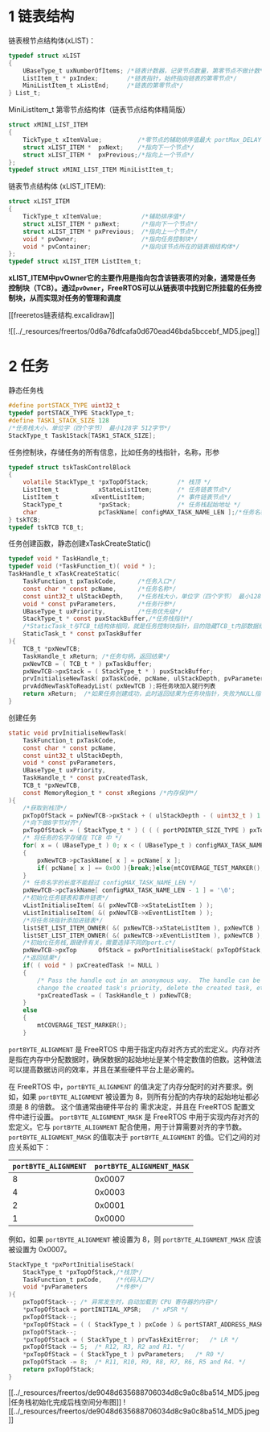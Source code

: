 # 1 链表结构
链表根节点结构体(xLIST)：
```c
typedef struct xLIST
{
	UBaseType_t uxNumberOfItems; /*链表计数器，记录节点数量，第零节点不做计数*/
	ListItem_t * pxIndex;        /*链表指针，始终指向链表的第零节点*/
	MiniListItem_t xListEnd;     /*链表的第零节点*/
} List_t;
```
MiniListItem_t 第零节点结构体（链表节点结构体精简版）
```c
struct xMINI_LIST_ITEM
{
	TickType_t xItemValue;          /*零节点的辅助排序值最大 portMax_DELAY*/     
	struct xLIST_ITEM *  pxNext;    /*指向下一个节点*/
	struct xLIST_ITEM *  pxPrevious;/*指向上一个节点*/
};
typedef struct xMINI_LIST_ITEM MiniListItem_t;
```
链表节点结构体 (xLIST_ITEM):
```c
struct xLIST_ITEM
{	
	TickType_t xItemValue;			 /*辅助排序值*/
	struct xLIST_ITEM * pxNext;		 /*指向下一个节点*/
	struct xLIST_ITEM * pxPrevious;	 /*指向上一个节点*/
	void * pvOwner;					 /*指向任务控制块*/			
	void * pvContainer;				 /*指向该节点所在的链表根结构体*/
};
typedef struct xLIST_ITEM ListItem_t;					
```

**xLIST_ITEM中pvOwner它的主要作用是指向包含该链表项的对象，通常是任务控制块（TCB）。通过`pvOwner`，FreeRTOS可以从链表项中找到它所挂载的任务控制块，从而实现对任务的管理和调度**

[[freeretos链表结构.excalidraw]]

![[../_resources/freertos/0d6a76dfcafa0d670ead46bda5bccebf_MD5.jpeg]]
# 2 任务

静态任务栈
```c
#define portSTACK_TYPE uint32_t
typedef portSTACK_TYPE StackType_t;
#define TASK1_STACK_SIZE 128
/*任务栈大小，单位字（四个字节） 最小128字 512字节*/
StackType_t Task1Stack[TASK1_STACK_SIZE];
```
任务控制块，存储任务的所有信息，比如任务的栈指针，名称，形参
```c
typedef struct tskTaskControlBlock
{
	volatile StackType_t *pxTopOfStack;        /* 栈顶 */
	ListItem_t           xStateListItem;       /* 任务链表节点*/ 
	ListItem_t         xEventListItem;         /* 事件链表节点*/
	StackType_t          *pxStack;             /* 任务栈起始地址 */
	char                 pcTaskName[ configMAX_TASK_NAME_LEN ];/*任务名称*/
} tskTCB;
typedef tskTCB TCB_t;
```

任务创建函数，静态创建xTaskCreateStatic()
```c
typedef void * TaskHandle_t;         
typedef void (*TaskFunction_t)( void * );
TaskHandle_t xTaskCreateStatic(	
	TaskFunction_t pxTaskCode,      /*任务入口*/
	const char * const pcName,      /*任务名称*/
	const uint32_t ulStackDepth,    /*任务栈大小，单位字（四个字节） 最小128字 512字节*/
	void * const pvParameters,      /*任务行参*/
	UBaseType_t uxPriority,         /*任务优先级*/
	StackType_t * const puxStackBuffer,/*任务栈指针*/
	/*StaticTask_t与TCB_t结构体相同，就是任务控制块指针，目的隐藏TCB_t内部数据结构*/
	StaticTask_t * const pxTaskBuffer 
){
    TCB_t *pxNewTCB;
    TaskHandle_t xReturn; /*任务句柄，返回结果*/
	pxNewTCB = ( TCB_t * ) pxTaskBuffer;
	pxNewTCB->pxStack = ( StackType_t * ) puxStackBuffer;
	prvInitialiseNewTask( pxTaskCode, pcName, ulStackDepth, pvParameters, uxPriority, &xReturn, pxNewTCB, NULL );
	prvAddNewTaskToReadyList( pxNewTCB );将任务块加入就行列表
	return xReturn;  /*如果任务创建成功，此时返回结果为任务块指针，失败为NULL指针*/
}
```
创建任务
```c
static void prvInitialiseNewTask(   
	TaskFunction_t pxTaskCode,
	const char * const pcName,
	const uint32_t ulStackDepth,
	void * const pvParameters,
	UBaseType_t uxPriority,
	TaskHandle_t * const pxCreatedTask,
	TCB_t *pxNewTCB,
	const MemoryRegion_t * const xRegions /*内存保护*/
){
	/*获取到栈顶*/
	pxTopOfStack = pxNewTCB->pxStack + ( ulStackDepth - ( uint32_t ) 1 );
	/*向下做8字节对齐*/
	pxTopOfStack = ( StackType_t * ) ( ( ( portPOINTER_SIZE_TYPE ) pxTopOfStack ) & ( ~( ( portPOINTER_SIZE_TYPE ) portBYTE_ALIGNMENT_MASK ) ) );
	/* 将任务的名字存储在 TCB 中 */
	for( x = ( UBaseType_t ) 0; x < ( UBaseType_t ) configMAX_TASK_NAME_LEN; x++ )
	{
		pxNewTCB->pcTaskName[ x ] = pcName[ x ];
		if( pcName[ x ] == 0x00 ){break;}else{mtCOVERAGE_TEST_MARKER();}
	}
	/* 任务名字的长度不能超过 configMAX_TASK_NAME_LEN */
	pxNewTCB->pcTaskName[ configMAX_TASK_NAME_LEN - 1 ] = '\0';
	/*初始化任务链表和事件链表*/
	vListInitialiseItem( &( pxNewTCB->xStateListItem ) );
    vListInitialiseItem( &( pxNewTCB->xEventListItem ) );
    /*将任务块指针添加进链表*/
    listSET_LIST_ITEM_OWNER( &( pxNewTCB->xStateListItem ), pxNewTCB );
    listSET_LIST_ITEM_OWNER( &( pxNewTCB->xEventListItem ), pxNewTCB );
    /*初始化任务栈,跟硬件有关，需要选择不同的port.c*/
    pxNewTCB->pxTop      OfStack = pxPortInitialiseStack( pxTopOfStack, pxTaskCode, pvParameters );
    /*返回结果*/
    if( ( void * ) pxCreatedTask != NULL )
    {
        /* Pass the handle out in an anonymous way.  The handle can be used to
        change the created task's priority, delete the created task, etc.*/
        *pxCreatedTask = ( TaskHandle_t ) pxNewTCB;
    }
    else
    {
        mtCOVERAGE_TEST_MARKER();
    }
```

`portBYTE_ALIGNMENT` 是 FreeRTOS 中用于指定内存对齐方式的宏定义。内存对齐是指在内存中分配数据时，确保数据的起始地址是某个特定数值的倍数。这种做法可以提高数据访问的效率，并且在某些硬件平台上是必需的。

在 FreeRTOS 中，`portBYTE_ALIGNMENT` 的值决定了内存分配时的对齐要求。例如，如果 `portBYTE_ALIGNMENT` 被设置为 8，则所有分配的内存块的起始地址都必须是 8 的倍数。
这个值通常由硬件平台的  需求决定，并且在 FreeRTOS 配置文件中进行设置。
`portBYTE_ALIGNMENT_MASK` 是 FreeRTOS 中用于实现内存对齐的宏定义。它与 `portBYTE_ALIGNMENT` 配合使用，用于计算需要对齐的字节数。
`portBYTE_ALIGNMENT_MASK` 的值取决于 `portBYTE_ALIGNMENT` 的值。它们之间的对应关系如下：

| `portBYTE_ALIGNMENT` | `portBYTE_ALIGNMENT_MASK` |
| -------------------- | ------------------------- |
| 8                    | 0x0007                    |
| 4                    | 0x0003                    |
| 2                    | 0x0001                    |
| 1                    | 0x0000                    |
例如，如果 `portBYTE_ALIGNMENT` 被设置为 8，则 `portBYTE_ALIGNMENT_MASK` 应该被设置为 0x0007。
```c
StackType_t *pxPortInitialiseStack( 
	StackType_t *pxTopOfStack,/*栈顶*/
	TaskFunction_t pxCode,    /*代码入口*/
	void *pvParameters        /*传参*/
){
    pxTopOfStack--; /* 异常发生时，自动加载到 CPU 寄存器的内容*/
    *pxTopOfStack = portINITIAL_XPSR;   /* xPSR */
    pxTopOfStack--;
    *pxTopOfStack = ( ( StackType_t ) pxCode ) & portSTART_ADDRESS_MASK;
    pxTopOfStack--;
    *pxTopOfStack = ( StackType_t ) prvTaskExitError;   /* LR */
    pxTopOfStack -= 5;  /* R12, R3, R2 and R1. */
    *pxTopOfStack = ( StackType_t ) pvParameters;   /* R0 */
    pxTopOfStack -= 8;  /* R11, R10, R9, R8, R7, R6, R5 and R4. */
    return pxTopOfStack;
}
```
[[../_resources/freertos/de9048d635688706034d8c9a0c8ba514_MD5.jpeg|任务栈初始化完成后栈空间分布图]]
![[../_resources/freertos/de9048d635688706034d8c9a0c8ba514_MD5.jpeg]]

